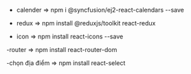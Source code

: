 - calender
=> npm i @syncfusion/ej2-react-calendars --save

- redux 
=> npm install @reduxjs/toolkit react-redux

- icon
=> npm install react-icons --save

-router 
=> npm install react-router-dom

-chọn địa điểm 
=> npm install react-select

